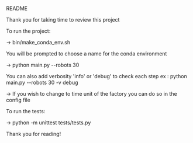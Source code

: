 README

Thank you for taking time to review this project

To run the project:

-> bin/make_conda_env.sh

You will be prompted to choose a name for the conda environment

-> python main.py --robots 30

You can also add verbosity 'info' or 'debug' to check each step
ex : python main.py --robots 30 -v debug

-> If you wish to change to time unit of the factory
 you can do so in the config file

To run the tests:

-> python -m unittest tests/tests.py


Thank you for reading!
